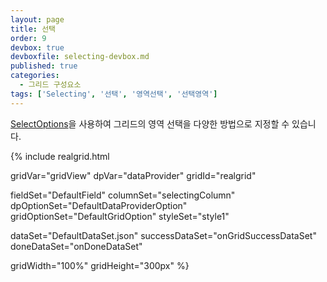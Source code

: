 ```yaml
---
layout: page
title: 선택
order: 9
devbox: true
devboxfile: selecting-devbox.md
published: true
categories:
  - 그리드 구성요소
tags: ['Selecting', '선택', '영역선택', '선택영역']
---
```


[SelectOptions](http://help.realgrid.com/api/types/SelectOptions/)을 사용하여 그리드의 영역 선택을 다양한 방법으로 지정할 수 있습니다.  

<script>
  var onGridSuccessDataSet = function(data, textStatus, jqXHR) {
    dataProvider.setRows(data);
  }
  var onDoneDataSet = function() {
  }
</script>

{% include realgrid.html

  gridVar="gridView"
  dpVar="dataProvider"
  gridId="realgrid"

  fieldSet="DefaultField"
  columnSet="selectingColumn"
  dpOptionSet="DefaultDataProviderOption"
  gridOptionSet="DefaultGridOption"
  styleSet="style1"
 
 
  dataSet="DefaultDataSet.json"
  successDataSet="onGridSuccessDataSet"
  doneDataSet="onDoneDataSet"

  gridWidth="100%"
  gridHeight="300px" %} 
